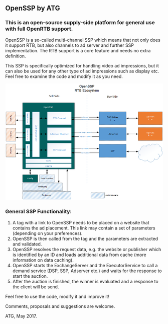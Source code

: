## OpenSSP by ATG

### This is an open-source supply-side platform for general use with full OpenRTB support.

OpenSSP is a so-called multi-channel SSP which means that not only does it support RTB, but also channels to ad server and further SSP implementation. The RTB support is a core feature and needs no extra definition.

This SSP is specifically optimized for handling video ad impressions, but it can also be used for any other type of ad impressions such as display etc. Feel free to examine the code and modify it as you need.


![OpenSSp RTB Ecosystem](assets/openssp-eco.png)

### General SSP Functionality:
1. A tag with a link to OpenSSP needs to be placed on a website that contains the ad placement. This link may contain a set of parameters (depending on your preferences). 
2. OpenSSP is then called from the tag and the parameters are extracted and validated.
3. OpenSSP resolves the request data, e.g. the website or publisher which is identified by an ID and loads additional data from cache (more information on data caching).
4. OpenSSP starts the ExchangeServer and the ExecutorService to call a demand service (DSP, SSP, Adserver etc.) and waits for the response to start the auction.
5. After the auction is finished, the winner is evaluated and a response to the client will be send.

Feel free to use the code, modify it and improve it!

Comments, proposals and suggestions are welcome.

ATG, May 2017.
